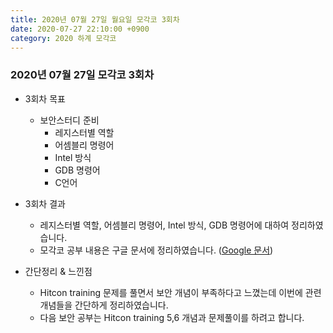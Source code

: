 ```yaml
---
title: 2020년 07월 27일 월요일 모각코 3회차
date: 2020-07-27 22:10:00 +0900
category: 2020 하계 모각코
---
```


### 2020년 07월 27일 모각코 3회차   

* 3회차 목표  
	* 보안스터디 준비    
		* 레지스터별 역할   
		* 어셈블리 명령어   
		* Intel 방식   
		* GDB 명령어   
		* C언어   

* 3회차 결과   
	* 레지스터별 역할, 어셈블리 명령어, Intel 방식, GDB 명령어에 대하여 정리하였습니다.   
	* 모각코 공부 내용은 구글 문서에 정리하였습니다. ([Google 문서](https://docs.google.com/document/d/15ntRjeGRkZF00xjtgPnpZnQU25t6nZ_s6ZqWuLNirwA/edit?usp=sharing))

* 간단정리 & 느낀점   
	* Hitcon training 문제를 풀면서 보안 개념이 부족하다고 느꼈는데 이번에 관련 개념들을 간단하게 정리하였습니다.   
	* 다음 보안 공부는 Hitcon training 5,6 개념과 문제풀이를 하려고 합니다.   
